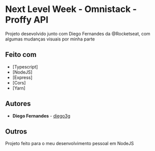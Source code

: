 # Next Level Week - Omnistack - Proffy API

Projeto desevolvido junto com Diego Fernandes da @Rocketseat, com algumas mudanças visuais por minha parte

## Feito com

* [Typescript]
* [NodeJS]
* [Express]
* [Cors]
* [Yarn]

## Autores

* **Diego Fernandes** - [diego3g](https://github.com/diego3g)

## Outros

Projeto feito para o meu desenvolvimento pessoal em NodeJS
